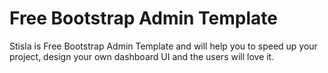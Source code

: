# Free Bootstrap Admin Template 
Stisla is Free Bootstrap Admin Template and will help you to speed up your project, design your own dashboard UI and the users will love it.
